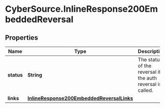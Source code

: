 # CyberSource.InlineResponse200EmbeddedReversal

## Properties
Name | Type | Description | Notes
------------ | ------------- | ------------- | -------------
**status** | **String** | The status of the reversal if the auth reversal is called.  | [optional] 
**links** | [**InlineResponse200EmbeddedReversalLinks**](InlineResponse200EmbeddedReversalLinks.md) |  | [optional] 


